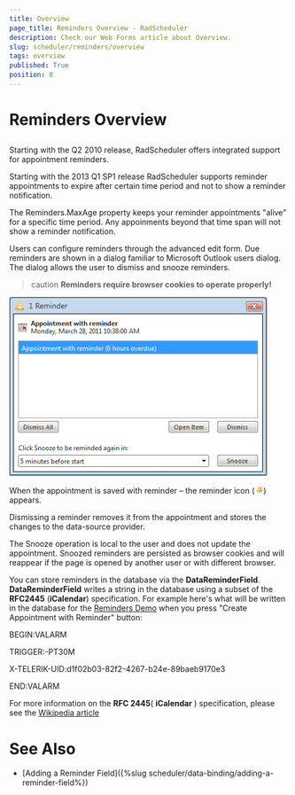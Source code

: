 ```yaml
---
title: Overview
page_title: Reminders Overview - RadScheduler
description: Check our Web Forms article about Overview.
slug: scheduler/reminders/overview
tags: overview
published: True
position: 0
---
```


# Reminders Overview



## 

Starting with the Q2 2010 release, RadScheduler offers integrated support for appointment reminders.

Starting with the 2013 Q1 SP1 release RadScheduler supports reminder appointments to expire after certain time period and not to show a reminder notification.

The Reminders.MaxAge property keeps your reminder appointments "alive" for a specific time period. Any appoinments beyond that time span will not show a reminder notification.

Users can configure reminders through the advanced edit form. Due reminders are shown in a dialog familiar to Microsoft Outlook users dialog. The dialog allows the user to dismiss and snooze reminders.

>caution  **Reminders require browser cookies to operate properly!** 
>


![Reminder dialog](images/scheduler_reminderdialog.png)

When the appointment is saved with reminder – the reminder icon ( ![RadScheduler Reminder](images/scheduler_reminder.png)) appears.

Dismissing a reminder removes it from the appointment and stores the changes to the data-source provider.

The Snooze operation is local to the user and does not update the appointment. Snoozed reminders are persisted as browser cookies and will reappear if the page is opened by another user or with different browser.

You can store reminders in the database via the **DataReminderField**. **DataReminderField** writes a string in the database using a subset of the **RFC2445** (**iCalendar**) specification. For example here's what will be written in the database for the [Reminders Demo](https://demos.telerik.com/aspnet-ajax/scheduler/examples/reminders/defaultcs.aspx) when you press "Create Appointment with Reminder" button:

BEGIN:VALARM

TRIGGER:-PT30M

X-TELERIK-UID:d1f02b03-82f2-4267-b24e-89baeb9170e3

END:VALARM

For more information on the **RFC 2445**( **iCalendar** ) specification, please see the [Wikipedia article](https://en.wikipedia.org/wiki/ICalendar)

# See Also

 * [Adding a Reminder Field]({%slug scheduler/data-binding/adding-a-reminder-field%})
